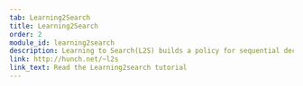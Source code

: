 ```yaml
---
tab: Learning2Search
title: Learning2Search
order: 2
module_id: learning2search
description: Learning to Search(L2S) builds a policy for sequential decision problems that optimizes global value with training time advice. L2S is a form of guided reinforcement learning, which enjoys global guarantees on performance. Typical applications are in natural language processing but the technique is much more widely applicable.
link: http://hunch.net/~l2s
link_text: Read the Learning2search tutorial
---
```

